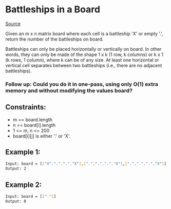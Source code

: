 # Battleships in a Board
[Source](https://leetcode.com/problems/battleships-in-a-board/)

Given an m x n matrix board where each cell is a battleship 'X' or empty '.', return the number of the battleships on board.

Battleships can only be placed horizontally or vertically on board. In other words, they can only be made of the shape 1 x k (1 row, k columns) or k x 1 (k rows, 1 column), where k can be of any size. At least one horizontal or vertical cell separates between two battleships (i.e., there are no adjacent battleships).


### Follow up: Could you do it in one-pass, using only O(1) extra memory and without modifying the values board?

## Constraints:

 - m == board.length
 - n == board[i].length
 - 1 <= m, n <= 200
 - board[i][j] is either '.' or 'X'.

## Example 1:
```sh
Input: board = [["X",".",".","X"],[".",".",".","X"],[".",".",".","X"]]
Output: 2
```

## Example 2:
```sh
Input: board = [["."]]
Output: 0
```